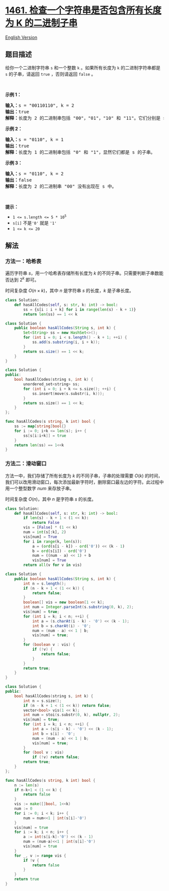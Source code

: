 # [1461. 检查一个字符串是否包含所有长度为 K 的二进制子串](https://leetcode.cn/problems/check-if-a-string-contains-all-binary-codes-of-size-k)

[English Version](/solution/1400-1499/1461.Check%20If%20a%20String%20Contains%20All%20Binary%20Codes%20of%20Size%20K/README_EN.md)

<!-- tags:位运算,哈希表,字符串,哈希函数,滚动哈希 -->

<!-- difficulty:中等 -->

## 题目描述

<!-- 这里写题目描述 -->

<p>给你一个二进制字符串&nbsp;<code>s</code>&nbsp;和一个整数&nbsp;<code>k</code>&nbsp;。如果所有长度为 <code>k</code>&nbsp;的二进制字符串都是 <code>s</code>&nbsp;的子串，请返回 <code>true</code> ，否则请返回 <code>false</code> 。</p>

<p>&nbsp;</p>

<p><strong>示例 1：</strong></p>

<pre>
<strong>输入：</strong>s = "00110110", k = 2
<strong>输出：</strong>true
<strong>解释：</strong>长度为 2 的二进制串包括 "00"，"01"，"10" 和 "11"。它们分别是 s 中下标为 0，1，3，2 开始的长度为 2 的子串。
</pre>

<p><strong>示例 2：</strong></p>

<pre>
<strong>输入：</strong>s = "0110", k = 1
<strong>输出：</strong>true
<strong>解释：</strong>长度为 1 的二进制串包括 "0" 和 "1"，显然它们都是 s 的子串。
</pre>

<p><strong>示例 3：</strong></p>

<pre>
<strong>输入：</strong>s = "0110", k = 2
<strong>输出：</strong>false
<strong>解释：</strong>长度为 2 的二进制串 "00" 没有出现在 s 中。
</pre>

<p>&nbsp;</p>

<p><strong>提示：</strong></p>

<ul>
	<li><code>1 &lt;= s.length &lt;= 5 * 10<sup>5</sup></code></li>
	<li><code>s[i]</code> 不是<code>'0'</code> 就是 <code>'1'</code></li>
	<li><code>1 &lt;= k &lt;= 20</code></li>
</ul>

## 解法

### 方法一：哈希表

遍历字符串 $s$，用一个哈希表存储所有长度为 $k$ 的不同子串。只需要判断子串数能否达到 $2^k$ 即可。

时间复杂度 $O(n \times k)$，其中 $n$ 是字符串 $s$ 的长度，$k$ 是子串长度。

<!-- tabs:start -->

```python
class Solution:
    def hasAllCodes(self, s: str, k: int) -> bool:
        ss = {s[i : i + k] for i in range(len(s) - k + 1)}
        return len(ss) == 1 << k
```

```java
class Solution {
    public boolean hasAllCodes(String s, int k) {
        Set<String> ss = new HashSet<>();
        for (int i = 0; i < s.length() - k + 1; ++i) {
            ss.add(s.substring(i, i + k));
        }
        return ss.size() == 1 << k;
    }
}
```

```cpp
class Solution {
public:
    bool hasAllCodes(string s, int k) {
        unordered_set<string> ss;
        for (int i = 0; i + k <= s.size(); ++i) {
            ss.insert(move(s.substr(i, k)));
        }
        return ss.size() == 1 << k;
    }
};
```

```go
func hasAllCodes(s string, k int) bool {
	ss := map[string]bool{}
	for i := 0; i+k <= len(s); i++ {
		ss[s[i:i+k]] = true
	}
	return len(ss) == 1<<k
}
```

<!-- tabs:end -->

### 方法二：滑动窗口

方法一中，我们存储了所有长度为 $k$ 的不同子串，子串的处理需要 $O(k)$ 的时间，我们可以改用滑动窗口，每次添加最新字符时，删除窗口最左边的字符。此过程中用一个整型数字 $num$ 来存放子串。

时间复杂度 $O(n)$，其中 $n$ 是字符串 $s$ 的长度。

<!-- tabs:start -->

```python
class Solution:
    def hasAllCodes(self, s: str, k: int) -> bool:
        if len(s) - k + 1 < (1 << k):
            return False
        vis = [False] * (1 << k)
        num = int(s[:k], 2)
        vis[num] = True
        for i in range(k, len(s)):
            a = (ord(s[i - k]) - ord('0')) << (k - 1)
            b = ord(s[i]) - ord('0')
            num = ((num - a) << 1) + b
            vis[num] = True
        return all(v for v in vis)
```

```java
class Solution {
    public boolean hasAllCodes(String s, int k) {
        int n = s.length();
        if (n - k + 1 < (1 << k)) {
            return false;
        }
        boolean[] vis = new boolean[1 << k];
        int num = Integer.parseInt(s.substring(0, k), 2);
        vis[num] = true;
        for (int i = k; i < n; ++i) {
            int a = (s.charAt(i - k) - '0') << (k - 1);
            int b = s.charAt(i) - '0';
            num = (num - a) << 1 | b;
            vis[num] = true;
        }
        for (boolean v : vis) {
            if (!v) {
                return false;
            }
        }
        return true;
    }
}
```

```cpp
class Solution {
public:
    bool hasAllCodes(string s, int k) {
        int n = s.size();
        if (n - k + 1 < (1 << k)) return false;
        vector<bool> vis(1 << k);
        int num = stoi(s.substr(0, k), nullptr, 2);
        vis[num] = true;
        for (int i = k; i < n; ++i) {
            int a = (s[i - k] - '0') << (k - 1);
            int b = s[i] - '0';
            num = (num - a) << 1 | b;
            vis[num] = true;
        }
        for (bool v : vis)
            if (!v) return false;
        return true;
    }
};
```

```go
func hasAllCodes(s string, k int) bool {
	n := len(s)
	if n-k+1 < (1 << k) {
		return false
	}
	vis := make([]bool, 1<<k)
	num := 0
	for i := 0; i < k; i++ {
		num = num<<1 | int(s[i]-'0')
	}
	vis[num] = true
	for i := k; i < n; i++ {
		a := int(s[i-k]-'0') << (k - 1)
		num = (num-a)<<1 | int(s[i]-'0')
		vis[num] = true
	}
	for _, v := range vis {
		if !v {
			return false
		}
	}
	return true
}
```

<!-- tabs:end -->

<!-- end -->
